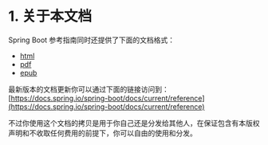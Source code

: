 # 1. 关于本文档

Spring Boot 参考指南同时还提供了下面的文档格式：

* [html](http://docs.spring.io/spring-boot/docs/1.4.1.RELEASE/reference/html)
* [pdf](http://docs.spring.io/spring-boot/docs/1.4.1.RELEASE/reference/pdf/spring-boot-reference.pdf)
* [epub](http://docs.spring.io/spring-boot/docs/1.4.1.RELEASE/reference/epub/spring-boot-reference.epub)

最新版本的文档更新你可以通过下面的链接访问到： [https://docs.spring.io/spring-boot/docs/current/reference](https://docs.spring.io/spring-boot/docs/current/reference)

不过你使用这个文档的拷贝是用于你自己还是分发给其他人，在保证包含有本版权声明和不收取任何费用的前提下，你可以自由的使用和分发。

